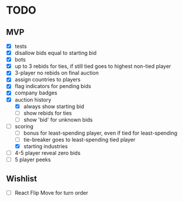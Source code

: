 # TODO

## MVP

- [x] tests
- [x] disallow bids equal to starting bid
- [x] bots
- [x] up to 3 rebids for ties, if still tied goes to highest non-tied player
- [x] 3-player no rebids on final auction
- [x] assign countries to players
- [x] flag indicators for pending bids
- [x] company badges
- [x] auction history
  - [x] always show starting bid
  - [ ] show rebids for ties
  - [ ] show 'bid' for unknown bids
- [ ] scoring
  - [ ] bonus for least-spending player, even if tied for least-spending
  - [ ] tie-breaker goes to least-spending tied player
  - [x] starting industries
- [ ] 4-5 player reveal zero bids
- [ ] 5 player peeks

## Wishlist

- [ ] React Flip Move for turn order
